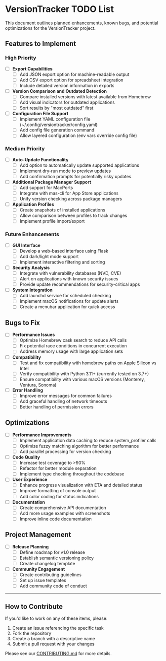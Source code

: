 # VersionTracker TODO List

This document outlines planned enhancements, known bugs, and potential optimizations for the VersionTracker project.

## Features to Implement

### High Priority

- [ ] **Export Capabilities**
  - [ ] Add JSON export option for machine-readable output
  - [ ] Add CSV export option for spreadsheet integration
  - [ ] Include detailed version information in exports

- [ ] **Version Comparison and Outdated Detection**
  - [ ] Compare installed versions with latest available from Homebrew
  - [ ] Add visual indicators for outdated applications
  - [ ] Sort results by "most outdated" first

- [ ] **Configuration File Support**
  - [ ] Implement YAML configuration file (~/.config/versiontracker/config.yaml)
  - [ ] Add config file generation command
  - [ ] Allow layered configuration (env vars override config file)

### Medium Priority

- [ ] **Auto-Update Functionality**
  - [ ] Add option to automatically update supported applications
  - [ ] Implement dry-run mode to preview updates
  - [ ] Add confirmation prompts for potentially risky updates

- [ ] **Additional Package Manager Support**
  - [ ] Add support for MacPorts
  - [ ] Integrate with mas-cli for App Store applications
  - [ ] Unify version checking across package managers

- [ ] **Application Profiles**
  - [ ] Create snapshots of installed applications
  - [ ] Allow comparison between profiles to track changes
  - [ ] Implement profile import/export

### Future Enhancements

- [ ] **GUI Interface**
  - [ ] Develop a web-based interface using Flask
  - [ ] Add dark/light mode support
  - [ ] Implement interactive filtering and sorting

- [ ] **Security Analysis**
  - [ ] Integrate with vulnerability databases (NVD, CVE)
  - [ ] Alert on applications with known security issues
  - [ ] Provide update recommendations for security-critical apps

- [ ] **System Integration**
  - [ ] Add launchd service for scheduled checking
  - [ ] Implement macOS notifications for update alerts
  - [ ] Create a menubar application for quick access

## Bugs to Fix

- [ ] **Performance Issues**
  - [ ] Optimize Homebrew cask search to reduce API calls
  - [ ] Fix potential race conditions in concurrent execution
  - [ ] Address memory usage with large application sets

- [ ] **Compatibility**
  - [ ] Test and fix compatibility with homebrew paths on Apple Silicon vs Intel
  - [ ] Verify compatibility with Python 3.11+ (currently tested on 3.7+)
  - [ ] Ensure compatibility with various macOS versions (Monterey, Ventura, Sonoma)

- [ ] **Error Handling**
  - [ ] Improve error messages for common failures
  - [ ] Add graceful handling of network timeouts
  - [ ] Better handling of permission errors

## Optimizations

- [ ] **Performance Improvements**
  - [ ] Implement application data caching to reduce system_profiler calls
  - [ ] Optimize fuzzy matching algorithm for better performance
  - [ ] Add parallel processing for version checking

- [ ] **Code Quality**
  - [ ] Increase test coverage to >90%
  - [ ] Refactor for better module separation
  - [ ] Implement type checking throughout the codebase

- [ ] **User Experience**
  - [ ] Enhance progress visualization with ETA and detailed status
  - [ ] Improve formatting of console output
  - [ ] Add color coding for status indications

- [ ] **Documentation**
  - [ ] Create comprehensive API documentation
  - [ ] Add more usage examples with screenshots
  - [ ] Improve inline code documentation

## Project Management

- [ ] **Release Planning**
  - [ ] Define roadmap for v1.0 release
  - [ ] Establish semantic versioning policy
  - [ ] Create changelog template

- [ ] **Community Engagement**
  - [ ] Create contributing guidelines
  - [ ] Set up issue templates
  - [ ] Add community code of conduct

---

## How to Contribute

If you'd like to work on any of these items, please:
1. Create an issue referencing the specific task
2. Fork the repository
3. Create a branch with a descriptive name
4. Submit a pull request with your changes

Please see our [CONTRIBUTING.md](CONTRIBUTING.md) for more details.
